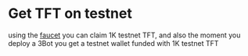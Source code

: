 # Get TFT on testnet

using the [faucet](gettft.testnet.grid.tf/) you can claim 1K testnet TFT, and also the moment you deploy a 3Bot you get a testnet wallet funded with 1K testnet TFT
